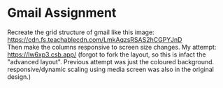 # Gmail Assignment

Recreate the grid structure of gmail like this image: https://cdn.fs.teachablecdn.com/LmkAqzsRSAS2hCGPYJnD </br>
Then make the columns responsive to screen size changes.
My attempt: https://lw6xp3.csb.app/ (forgot to fork the layout, so this is infact the "advanced layout". Previous attempt was just the coloured background. responsive/dynamic scaling using media screen was also in the original design.)
